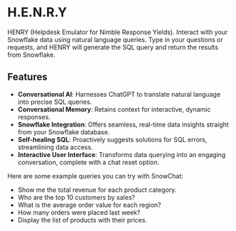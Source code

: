 # H.E.N.R.Y

HENRY (Helpdesk Emulator for Nimble Response Yields). Interact with your Snowflake data using natural language queries. Type in your questions or requests, and HENRY will generate the SQL query and return the results from Snowflake.

## Features

- **Conversational AI**: Harnesses ChatGPT to translate natural language into precise SQL queries.
- **Conversational Memory**: Retains context for interactive, dynamic responses.
- **Snowflake Integration**: Offers seamless, real-time data insights straight from your Snowflake database.
- **Self-healing SQL**: Proactively suggests solutions for SQL errors, streamlining data access.
- **Interactive User Interface**: Transforms data querying into an engaging conversation, complete with a chat reset option.

Here are some example queries you can try with SnowChat:

- Show me the total revenue for each product category.
- Who are the top 10 customers by sales?
- What is the average order value for each region?
- How many orders were placed last week?
- Display the list of products with their prices.
